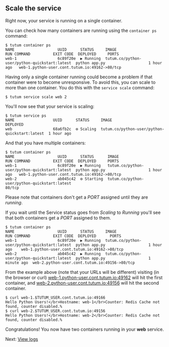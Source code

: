 ## Scale the service

Right now, your service is running on a single container. 

You can check how many containers are running using the `container ps` command:

```
$ tutum container ps
NAME                   UUID      STATUS     IMAGE                                          RUN COMMAND          EXIT CODE  DEPLOYED     PORTS
web-1                  6c89f20e  ▶ Running  tutum.co/python-user/python-quickstart:latest  python app.py                   1 hour ago   web-1.python-user.cont.tutum.io:49162->80/tcp
```

Having only a single container running could become a problem if that container were to become unresponsive. To avoid this, you can scale to more than one container. You do this with the `service scale` command:

```
$ tutum service scale web 2
```

You'll now see that your service is scaling:

```
$ tutum service ps
NAME                 UUID      STATUS     IMAGE                                          DEPLOYED
web                  68a6fb2c  ⚙ Scaling  tutum.co/python-user/python-quickstart:latest  1 hour ago
```

And that you have multiple containers:

```
$ tutum container ps
NAME                   UUID      STATUS      IMAGE                                          RUN COMMAND          EXIT CODE  DEPLOYED     PORTS
web-1                  6c89f20e  ▶ Running   tutum.co/python-user/python-quickstart:latest  python app.py                   1 hour ago   web-1.python-user.cont.tutum.io:49162->80/tcp
web-2                  ab045c42  ⚙ Starting  tutum.co/python-user/python-quickstart:latest                                               80/tcp
```

Please note that containers don't get a *PORT* assigned until they are *running*.

If you wait until the Service status goes from *Scaling* to *Running* you'll see that both containers get a *PORT* assigned to them. 

```
$ tutum container ps
NAME                   UUID      STATUS     IMAGE                                          RUN COMMAND          EXIT CODE  DEPLOYED      PORTS
web-1                  6c89f20e  ▶ Running  tutum.co/python-user/python-quickstart:latest  python app.py                   1 hour ago    web-1.python-user.cont.tutum.io:49162->80/tcp
web-2                  ab045c42  ▶ Running  tutum.co/python-user/python-quickstart:latest  python app.py                   1 minute ago  web-2.python-user.cont.tutum.io:49156->80/tcp
```

From the example above (note that your URLs will be different) visiting (in the browser or curl) [web-1.python-user.cont.tutum.io:49162](web-1.python-user.cont.tutum.io:49162) will hit the first container, and [web-2.python-user.cont.tutum.io:49156](web-2.python-user.cont.tutum.io:49156) will hit the second container. 

```
$ curl web-1.$TUTUM_USER.cont.tutum.io:49166
Hello Python Users!</br>Hostname: web-1</br>Counter: Redis Cache not found, counter disabled.%
$ curl web-2.$TUTUM_USER.cont.tutum.io:49156
Hello Python Users!</br>Hostname: web-2</br>Counter: Redis Cache not found, counter disabled.%
```

Congratulations! You now have two containers running in your **web** service.

Next: [View logs](https://tutum.freshdesk.com/support/solutions/articles/80539708)